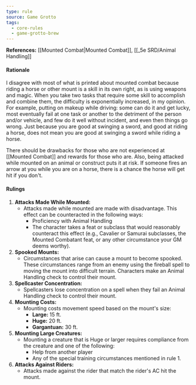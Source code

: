 ```yaml
---
type: rule
source: Game Grotto
tags:
  - core-rules
  - game-grotto-brew
---
```

**References:** [[Mounted Combat|Mounted Combat]], [[_5e SRD/Animal Handling]]
#### Rationale

I disagree with most of what is printed about mounted combat because riding a horse or other mount is a skill in its own right, as is using weapons and magic. When you take two tasks that require some skill to accomplish and combine them, the difficulty is exponentially increased, in my opinion. For example, putting on makeup while driving: some can do it and get lucky, most eventually fail at one task or another to the detriment of the person and/or vehicle, and few do it well without incident, and even then things go wrong. Just because you are good at swinging a sword, and good at riding a horse, does not mean you are good at swinging a sword while riding a horse.

There should be drawbacks for those who are not experienced at [[Mounted Combat]] and rewards for those who are. Also, being attacked while mounted on an animal or construct puts it at risk. If someone fires an arrow at you while you are on a horse, there is a chance the horse will get hit if you don't.

#### Rulings

1. **Attacks Made While Mounted:**
    - Attacks made while mounted are made with disadvantage. This effect can be counteracted in the following ways:
        - Proficiency with Animal Handling
        - The character takes a feat or subclass that would reasonably counteract this effect (e.g., Cavalier or Samurai subclasses, the Mounted Combatant feat, or any other circumstance your GM deems worthy).
2. **Spooked Mounts:**    
    - Circumstances that arise can cause a mount to become spooked. These circumstances range from an enemy using the fireball spell to moving the mount into difficult terrain. Characters make an Animal Handling check to control their mount.
3. **Spellcaster Concentration:**    
    - Spellcasters lose concentration on a spell when they fail an Animal Handling check to control their mount.
4. **Mounting Costs:**    
    - Mounting costs movement speed based on the mount's size:
        - **Large:** 15 ft.
        - **Huge:** 20 ft.
        - **Gargantuan:** 30 ft.
5. **Mounting Large Creatures:**    
    - Mounting a creature that is Huge or larger requires compliance from the creature and one of the following:
        - Help from another player
        - Any of the special training circumstances mentioned in rule 1.
6. **Attacks Against Riders:**    
    - Attacks made against the rider that match the rider's AC hit the mount.